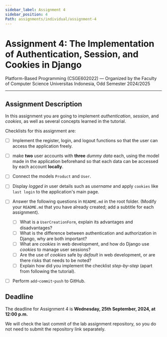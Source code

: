 ```yaml
---
sidebar_label: Assignment 4
sidebar_position: 4
Path: assignments/individual/assignment-4
---
```


# Assignment 4: The Implementation of Authentication, Session, and Cookies in Django

Platform-Based Programming (CSGE602022) — Organized by the Faculty of Computer Science Universitas Indonesia, Odd Semester 2024/2025

---

## Assignment Description

In this assignment you are going to implement *authentication*, *session*, and *cookies*, as well as several concepts learned in the tutorial.

Checklists for this assignment are:

- [ ] Implement the register, login, and logout functions so that the user can access the application freely.
- [ ] make **two** user accounts with **three** *dummy data* each, using the model made in the application beforehand so that each data can be accessed by each account **locally**.
- [ ] Connect the models `Product` and `User`.
- [ ] Display *logged in* user details such as *username* and apply `cookies` like `last login` to the application's main page.
- [ ] Answer the following questions in `README.md` in the root folder. (Modify your `README.md` that you have already created; add a subtitle for each assignment).

    - [ ] What is a `UserCreationForm`, explain its advantages and disadvantages?
    - [ ] What is the difference between authentication and authorization in Django, why are both important?
    - [ ] What are *cookies* in web development, and how do Django use *cookies* to manage user sessions?
    - [ ] Are the use of *cookies* safe by *default* in web development, or are there risks that needs to be noted?
    - [ ] Explain how did you implement the checklist *step-by-step* (apart from following the tutorial).
- [ ] Perform `add`-`commit`-`push` to GitHub.

## Deadline

The deadline for Assignment 4 is **Wednesday, 25th September, 2024, at 12:00 p.m.**

We will check the last commit of the lab assignment repository, so you do not need to submit the repository link separately.